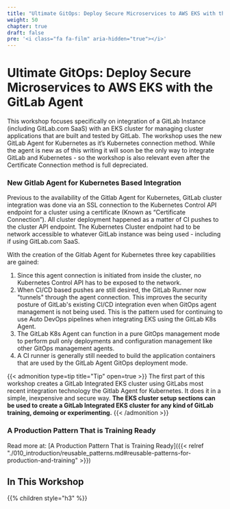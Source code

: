```yaml
---
title: "Ultimate GitOps: Deploy Secure Microservices to AWS EKS with the GitLab Agent"
weight: 50
chapter: true
draft: false
pre: '<i class="fa fa-film" aria-hidden="true"></i>'
---
```



# Ultimate GitOps: Deploy Secure Microservices to AWS EKS with the GitLab Agent

This workshop focuses specifically on integration of a GitLab Instance (including GitLab.com SaaS) with an EKS cluster for managing cluster applications that are built and tested by GitLab. The workshop uses the new GitLab Agent for Kubernetes as it’s Kubernetes connection method. While the agent is new as of this writing it will soon be the only way to integrate GitLab and Kubernetes - so the workshop is also relevant even after the Certificate Connection method is full depreciated.

### New Gitlab Agent for Kubernetes Based Integration

Previous to the availability of the Gitlab Agent for Kubernetes, GitLab cluster integration was done via an SSL connection to the Kubernetes Control API endpoint for a cluster using a certificate (Known as “Certificate Connection”). All cluster deployment happened as a matter of CI pushes to the cluster API endpoint. The Kubernetes Cluster endpoint had to be network accessible to whatever GitLab instance was being used - including if using GitLab.com SaaS.

With the creation of the Gitlab Agent for Kubernetes three key capabilities are gained:

1. Since this agent connection is initiated from inside the cluster, no Kubernetes Control API has to be exposed to the network.
2. When CI/CD based pushes are still desired, the GitLab Runner now "tunnels" through the agent connection. This improves the security posture of GitLab's existing CI/CD integration even when GitOps agent management is not being used. This is the pattern used for continuing to use Auto DevOps pipelines when integrating EKS using the GitLab K8s Agent.
3. The GitLab K8s Agent can function in a pure GitOps management mode to perform pull only deployments and configuration management like other GitOps management agents. 
4. A CI runner is generally still needed to build the application containers that are used by the GitLab Agent GitOps deployment mode.

{{< admonition type=tip title="Tip" open=true >}}
The first part of this workshop creates a GitLab Integrated EKS cluster using GitLabs most recent integration technology the Gitlab Agent for Kubernetes. It does it in a simple, inexpensive and secure way. **The EKS cluster setup sections can be used to create a GitLab Integrated EKS cluster for any kind of GitLab training, demoing or experimenting.**
{{< /admonition >}}

### A Production Pattern That is Training Ready

Read more at: [A Production Pattern That is Training Ready]({{< relref "./010_introduction/reusable_patterns.md#reusable-patterns-for-production-and-training" >}})

## In This Workshop
{{% children style="h3" %}}